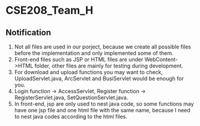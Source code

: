 # CSE208_Team_H

## Notification

1. Not all files are used in our porject, because we create all possible files before the implementation and only implemented some of them.
2. Front-end files such as JSP or HTML files are under WebContent->HTML folder, other files are mainly for testing during development.
3. For download and upload functions you may want to check, UploadServlet.java, ArcServlet and BusiServlet would be enough for you.
4. Login function -> AccessServlet, Register function -> RegisterServlet.java, SetQuestionServlet.java. 
5. In front-end, jsp are only used to nest java code, so some functions may have one jsp file and one html file with the same name, because I need to nest java codes according to the html files.

